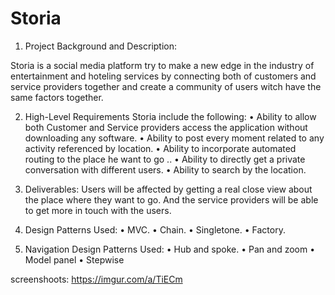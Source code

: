 Storia
=============


1. Project Background and Description:

Storia is a social media platform try to make a new edge in the industry of entertainment and hoteling services by connecting both of customers and service providers together and create a community of users witch have the same factors together. 

2. High-Level Requirements 
Storia include the following: 
• Ability to allow both Customer and Service providers access the application without downloading any software. 
• Ability to post every moment related to any activity referenced by location.
• Ability to incorporate automated routing to the place he want to go ..
• Ability to directly get a private conversation with different users. 
• Ability to search by the location. 

3. Deliverables:
Users will be affected by getting a real close view about the place where they want to go. 
And the service providers will be able to get more in touch with the users. 

4. Design Patterns Used: 
• MVC. 
• Chain.
• Singletone. 
• Factory. 

5. Navigation Design Patterns Used: •
Hub and spoke. • Pan and zoom • Model panel • Stepwise

screenshoots:  https://imgur.com/a/TiECm
